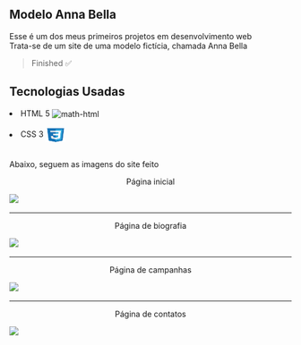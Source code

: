 ## Modelo Anna Bella<br>
Esse é um dos meus primeiros projetos em desenvolvimento web<br>
Trata-se de um site de uma modelo fictícia, chamada Anna Bella
> Finished ✅

<h2>Tecnologias Usadas</h2>
<li>HTML 5 <img align="center" alt="math-html" height="25" width="35" src="https://cdn.jsdelivr.net/gh/devicons/devicon/icons/html5/html5-original.svg"></li>
<br>
<li>CSS 3 <img align="center" alt="math-css" height="25" width="35" src="https://raw.githubusercontent.com/devicons/devicon/master/icons/css3/css3-original.svg"></li>
<br>

Abaixo, seguem as imagens do site feito

<div>

  <p align="center">Página inicial</p>
  <img src="https://user-images.githubusercontent.com/88853605/150532945-2c50548c-d39b-4ae1-b8ff-0f25cd058615.png">
  <hr>
  <p align="center">Página de biografia</p>
  <img src="https://user-images.githubusercontent.com/88853605/150532940-c2cdf12d-687f-44a9-a1c0-759c6d49463c.png">
  <hr>
  <p align="center">Página de campanhas</p>
  <img src="https://user-images.githubusercontent.com/88853605/150532951-390d4d7b-6563-4b52-92c0-7cef461e6d12.png">
  <hr>
  <p align="center">Página de contatos</p>
  <img src="https://user-images.githubusercontent.com/88853605/150532907-8d2860c2-0f60-47e2-b926-6c723aaa59bd.png">

</div>
